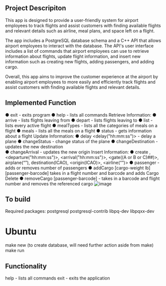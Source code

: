 ## Project Descripiton
This app is designed to provide a user-friendly system for airport employees to track flights and assist customers with finding available flights and relevant details such as airline, meal plans, and space left on a flight.

The app includes a PostgreSQL database schema and a C++ API that allows airport employees to interact with the database. The API's user interface includes a list of commands that airport employees can use to retrieve information about flights, update flight information, and insert new information such as creating new flights, adding passengers, and adding cargo.

Overall, this app aims to improve the customer experience at the airport by enabling airport employees to more easily and efficiently track flights and assist customers with finding available flights and relevant details.

## Implemented Function

●	exit - exits program
●	help - lists all commands
Retrieve Information:
●	arrive <icao> - lists flights leaving from <icao>
●	depart <icao> - lists flights leaving to <icao>
●	list - lists every active flight
●	mealTypes <flight-number> - lists all the categories of meals on a flight
●	meals <flight-number> - lists all the meals on a flight
●	status <flight-number> - gets information about a flight
Update Information:
●	delay <flight-number> <delay("hh:mm:ss")> - delay a plane
●	changeStatus <flight-number> <status> - change status of the plane
●	changeDestination <flight-number> <new destination> - updates the new destination  
●	changeArrival <flight-number> <new origin> - updates the new origin
Insert Information:
●	create <flight-number>, <departure("hh:mm:ss")>, <arrival("hh:mm:ss")>, <gate((A or B or C)##)>, airplane(“”), destination(ICAO), <origin(ICAO)>, <airline(“”)>
●	passenger <flight-number> - adds or removes number of passengers
●	addCargo <flight-number> [cargo-weight lb] [passenger-barcode] takes in a flight number and barcode and adds Cargo
Delete
●	removeCargo <flight-number> [passenger-barcode] - takes in a barcode and flight number and removes the referenced cargo
![image](https://user-images.githubusercontent.com/46549862/226073244-1c4e9ad0-737b-432b-9b8c-89481a380668.png)


## To build
Required packages: postgresql postgresql-contrib libpq-dev libpqxx-dev

# Ubuntu 
make new (to create database, will need further action aside from make)
make run

## Functionality
help - lists all commands
exit - exits the application

